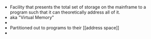 - Facility that presents the total set of storage on the mainframe to a program such that it can theoretically address all of it.
- aka "Virtual Memory"
-
- Partitioned out to programs to their [[address space]]
-